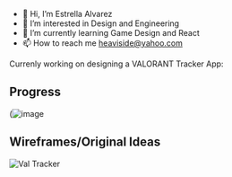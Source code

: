 - 👋 Hi, I’m Estrella Alvarez
- 👀 I’m interested in Design and Engineering
- 🌱 I’m currently learning Game Design and React
- 📫 How to reach me heaviside@yahoo.com

Currenly working on designing a VALORANT Tracker App:
## Progress
(![image](https://i.imgur.com/sm28Apx.png)

## Wireframes/Original Ideas
![Val Tracker](https://i.imgur.com/VrMcMFE.png)



<!---
estrellaalvarez/estrellaalvarez is a ✨ special ✨ repository because its `README.md` (this file) appears on your GitHub profile.
You can click the Preview link to take a look at your changes.
--->
